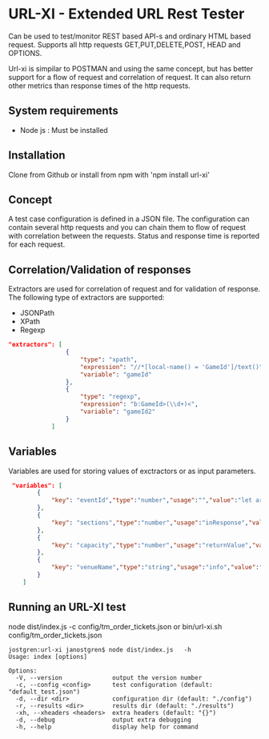 # URL-XI - Extended URL Rest Tester
Can be used to test/monitor REST based API-s and ordinary HTML based request.
Supports all http requests GET,PUT,DELETE,POST, HEAD and OPTIONS.

Url-xi is simpilar to POSTMAN and using the same concept, but has better support for a flow of request and correlation of request. It can also return other metrics than response times of the http requests. 
## System requirements
- Node js : Must be installed
## Installation
Clone from Github or install from npm with 'npm install url-xi'  

## Concept
A test case configuration is defined in a JSON file. The configuration can contain several http requests and you can chain them to flow of request with correlation between the requests. Status and response time is reported for each request.
## Correlation/Validation of responses
Extractors are used for correlation of request and for validation of response. 
The following type of extractors are supported:
- JSONPath
- XPath
- Regexp

``` json
"extractors": [
                {
                    "type": "xpath",
                    "expression": "//*[local-name() = 'GameId']/text()",
                    "variable": "gameId"
                },
                {
                    "type": "regexp",
                    "expression": "b:GameId>(\\d+)<",
                    "variable": "gameId2"
                }
            ]

```


## Variables
Variables are used for storing values of exctractors or as input parameters.
``` json
 "variables": [
        {
            "key": "eventId","type":"number","usage":"","value":"let arr=[1,2];arr[Math.floor(Math.random() * arr.length)]"
        },
        {
            "key": "sections","type":"number","usage":"inResponse","value":0
        },
        {
            "key": "capacity","type":"number","usage":"returnValue","value":0,"unit":"seats"
        },
        {
            "key": "venueName","type":"string","usage":"info","value":""
        }
    ]
```
## Running an URL-XI test
node dist/index.js   -c config/tm_order_tickets.json 
or
bin/url-xi.sh config/tm_order_tickets.json 
```
jostgren:url-xi janostgren$ node dist/index.js   -h
Usage: index [options]

Options:
  -V, --version              output the version number
  -c, --config <config>      test configuration (default: "default_test.json")
  -d, --dir <dir>            configuration dir (default: "./config")
  -r, --results <dir>        results dir (default: "./results")
  -xh, --xheaders <headers>  extra headers (default: "{}")
  -d, --debug                output extra debugging
  -h, --help                 display help for command

```




